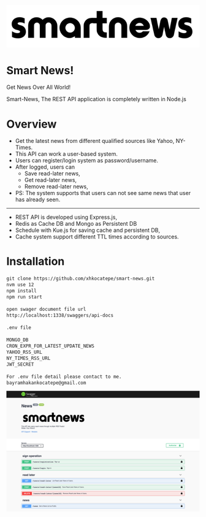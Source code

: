 ![](./img/abi-ko.png)

# Smart News! 
Get News Over All World!

Smart-News, The REST API application is completely written in Node.js
# Overview
* Get the latest news from different qualified sources like Yahoo, NY-Times.
* This API can work a user-based system.
* Users can register/login system as password/username.
* After logged, users can 
    * Save read-later news, 
    * Get read-later news,
    * Remove read-later news,
* PS: The system supports that users can not see same news that user has already seen.
--------
* REST API is developed using Express.js,
* Redis as Cache DB and Mongo as Persistent DB 
* Schedule with Kue.js for saving cache and persistent DB,
* Cache system support different TTL times according to sources.

# Installation

```
git clone https://github.com/xhkocatepe/smart-news.git
nvm use 12 
npm install
npm run start

open swager document file url
http://localhost:1338/swaggers/api-docs

.env file

MONGO_DB
CRON_EXPR_FOR_LATEST_UPDATE_NEWS
YAHOO_RSS_URL
NY_TIMES_RSS_URL
JWT_SECRET

For .env file detail please contact to me.
bayramhakankocatepe@gmail.com
```

![](./img/swagger.png)
